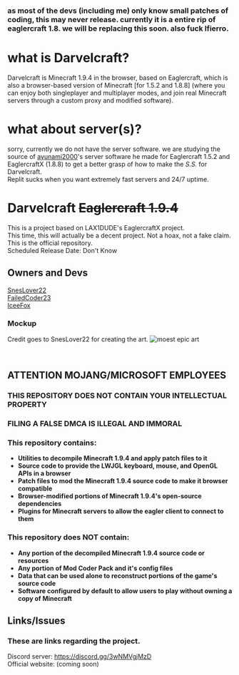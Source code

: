 ### as most of the devs (including me) only know small patches of coding, this may never release. currently it is a entire rip of eaglercraft 1.8. we will be replacing this soon. also fuck lfierro.

# what is Darvelcraft?
Darvelcraft is Minecraft 1.9.4 in the browser, based on Eaglercraft, which is also a browser-based version of Minecraft [for 1.5.2 and 1.8.8] (where you can enjoy both singleplayer and multiplayer modes, and join real Minecraft servers through a custom proxy and modified software).

# what about server(s)?
sorry, currently we do not have the server software. we are studying the source of [ayunami](https://shhnowisnottheti.me)[20](https://github.com/ayunami2000)[00](https://replit.com/@ayunami2000)'s server software he made for Eaglercraft 1.5.2 and EaglercraftX (1.8.8) to get a better grasp of how to make the *S.S.* for Darvelcraft.
<br>
Replit sucks when you want extremely fast servers and 24/7 uptime.
<br>
# Darvelcraft ~~Eaglercraft 1.9.4~~
This is a project based on LAX1DUDE's EaglercraftX project.
<br>
This time, this will actually be a decent project. Not a hoax, not a fake claim.
<br>
This is the official repository.
<br>
Scheduled Release Date: Don't Know
## Owners and Devs
[SnesLover22](https://github.com/SnesLover22)
<br>
[FailedCoder23](https://github.com/FailedCoder23)
<br>
[IceeFox](https://github.com/IceeFoox)


### Mockup
Credit goes to SnesLover22 for creating the art.
![moest epic art](https://raw.githubusercontent.com/eaglercraftY-194/blooket-fix/main/assets/images/Screenshot%202023-03-20%20162811.png "SnesLover22 for moest epic Photoshopping")

</div>
<br>


## ATTENTION MOJANG/MICROSOFT EMPLOYEES

### THIS REPOSITORY DOES NOT CONTAIN YOUR INTELLECTUAL PROPERTY

### FILING A FALSE DMCA IS ILLEGAL AND IMMORAL

### This repository contains:

 - **Utilities to decompile Minecraft 1.9.4 and apply patch files to it**
 - **Source code to provide the LWJGL keyboard, mouse, and OpenGL APIs in a browser**
 - **Patch files to mod the Minecraft 1.9.4 source code to make it browser compatible**
 - **Browser-modified portions of Minecraft 1.9.4's open-source dependencies**
 - **Plugins for Minecraft servers to allow the eagler client to connect to them**

### This repository does NOT contain:

 - **Any portion of the decompiled Minecraft 1.9.4 source code or resources**
 - **Any portion of Mod Coder Pack and it's config files**
 - **Data that can be used alone to reconstruct portions of the game's source code**
 - **Software configured by default to allow users to play without owning a copy of Minecraft**


## Links/Issues
### These are links regarding the project.
Discord server: https://discord.gg/3wNMVgjMzD
<br>
Official website: (coming soon)



